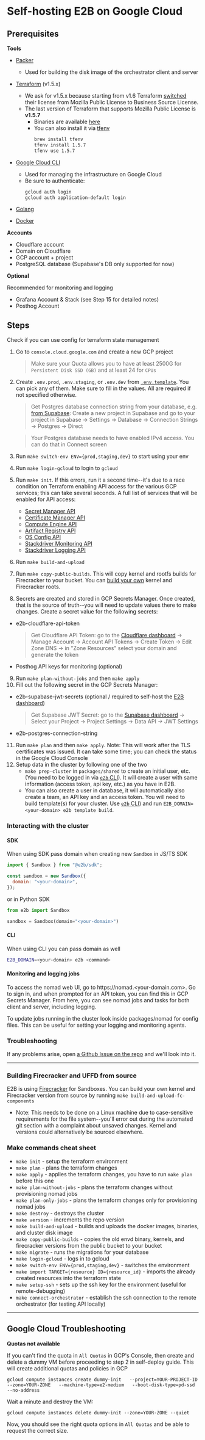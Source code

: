 # Self-hosting E2B on Google Cloud

## Prerequisites

**Tools**

- [Packer](https://developer.hashicorp.com/packer/tutorials/docker-get-started/get-started-install-cli#installing-packer)
  - Used for building the disk image of the orchestrator client and server

- [Terraform](https://developer.hashicorp.com/terraform/tutorials/aws-get-started/install-cli) (v1.5.x)
  - We ask for v1.5.x because starting from v1.6 Terraform [switched](https://github.com/hashicorp/terraform/commit/b145fbcaadf0fa7d0e7040eac641d9aef2a26433) their license from Mozilla Public License to Business Source License.
  - The last version of Terraform that supports Mozilla Public License is **v1.5.7**
    - Binaries are available [here](https://developer.hashicorp.com/terraform/install/versions#binary-downloads)
    - You can also install it via [tfenv](https://github.com/tfutils/tfenv)
      ```sh
      brew install tfenv
      tfenv install 1.5.7
      tfenv use 1.5.7
      ```

- [Google Cloud CLI](https://cloud.google.com/sdk/docs/install)
  - Used for managing the infrastructure on Google Cloud
  - Be sure to authenticate:
    ```sh
    gcloud auth login
    gcloud auth application-default login
    ```

- [Golang](https://go.dev/doc/install)

- [Docker](https://docs.docker.com/engine/install/)


**Accounts**

- Cloudflare account
- Domain on Cloudflare
- GCP account + project
- PostgreSQL database (Supabase's DB only supported for now)

**Optional**

Recommended for monitoring and logging
- Grafana Account & Stack (see Step 15 for detailed notes)
- Posthog Account

## Steps

Check if you can use config for terraform state management

1. Go to `console.cloud.google.com` and create a new GCP project
    > Make sure your Quota allows you to have at least 2500G for `Persistent Disk SSD (GB)` and at least 24 for `CPUs`
2. Create `.env.prod`, `.env.staging`, or `.env.dev` from [`.env.template`](.env.template). You can pick any of them. Make sure to fill in the values. All are required if not specified otherwise.
    > Get Postgres database connection string from your database, e.g. [from Supabase](https://supabase.com/docs/guides/database/connecting-to-postgres#direct-connection): Create a new project in Supabase and go to your project in Supabase -> Settings -> Database -> Connection Strings -> Postgres -> Direct
    
    > Your Postgres database needs to have enabled IPv4 access. You can do that in Connect screen
3. Run `make switch-env ENV={prod,staging,dev}` to start using your env
4. Run `make login-gcloud` to login to `gcloud`
5. Run `make init`. If this errors, run it a second time--it's due to a race condition on Terraform enabling API access for the various GCP services; this can take several seconds. A full list of services that will be enabled for API access:
   - [Secret Manager API](https://console.cloud.google.com/apis/library/secretmanager.googleapis.com)
   - [Certificate Manager API](https://console.cloud.google.com/apis/library/certificatemanager.googleapis.com)
   - [Compute Engine API](https://console.cloud.google.com/apis/library/compute.googleapis.com)
   - [Artifact Registry API](https://console.cloud.google.com/apis/library/artifactregistry.googleapis.com)
   - [OS Config API](https://console.cloud.google.com/apis/library/osconfig.googleapis.com)
   - [Stackdriver Monitoring API](https://console.cloud.google.com/apis/library/monitoring.googleapis.com)
   - [Stackdriver Logging API](https://console.cloud.google.com/apis/library/logging.googleapis.com)
6. Run `make build-and-upload`
7. Run `make copy-public-builds`. This will copy kernel and rootfs builds for Firecracker to your bucket. You can [build your own](#building-firecracker-and-uffd-from-source) kernel and Firecracker roots.
8. Secrets are created and stored in GCP Secrets Manager. Once created, that is the source of truth--you will need to update values there to make changes. Create a secret value for the following secrets:
  - e2b-cloudflare-api-token
      > Get Cloudflare API Token: go to the [Cloudflare dashboard](https://dash.cloudflare.com/) -> Manage Account -> Account API Tokens -> Create Token -> Edit Zone DNS -> in "Zone Resources" select your domain and generate the token
  - Posthog API keys for monitoring (optional)
9. Run `make plan-without-jobs` and then `make apply`
10. Fill out the following secret in the GCP Secrets Manager:
  - e2b-supabase-jwt-secrets (optional / required to self-host the [E2B dashboard](https://github.com/e2b-dev/dashboard))
      > Get Supabase JWT Secret: go to the [Supabase dashboard](https://supabase.com/dashboard) -> Select your Project -> Project Settings -> Data API -> JWT Settings
  - e2b-postgres-connection-string
11. Run `make plan` and then `make apply`. Note: This will work after the TLS certificates was issued. It can take some time; you can check the status in the Google Cloud Console
12. Setup data in the cluster by following one of the two 
    - `make prep-cluster` in `packages/shared` to create an initial user, etc. (You need to be logged in via [`e2b` CLI](https://www.npmjs.com/package/@e2b/cli)). It will create a user with same information (access token, api key, etc.) as you have in E2B. 
    - You can also create a user in database, it will automatically also create a team, an API key and an access token. You will need to build template(s) for your cluster. Use [`e2b` CLI](https://www.npmjs.com/package/@e2b/cli?activetab=versions)) and run `E2B_DOMAIN=<your-domain> e2b template build`.


### Interacting with the cluster

#### SDK
When using SDK pass domain when creating new `Sandbox` in JS/TS SDK
```js
import { Sandbox } from "@e2b/sdk";

const sandbox = new Sandbox({
  domain: "<your-domain>",
});
```

or in Python SDK

```python
from e2b import Sandbox

sandbox = Sandbox(domain="<your-domain>")
```

#### CLI
When using CLI you can pass domain as well
```sh
E2B_DOMAIN=<your-domain> e2b <command>
```

#### Monitoring and logging jobs

To access the nomad web UI, go to https://nomad.<your-domain.com>. Go to sign in, and when prompted for an API token, you can find this in GCP Secrets Manager. From here, you can see nomad jobs and tasks for both client and server, including logging.

To update jobs running in the cluster look inside packages/nomad for config files. This can be useful for setting your logging and monitoring agents.

### Troubleshooting

If any problems arise, open [a Github Issue on the repo](https://github.com/e2b-dev/infra/issues) and we'll look into it.

---

### Building Firecracker and UFFD from source

E2B is using [Firecracker](https://github.com/firecracker-microvm/firecracker) for Sandboxes.
You can build your own kernel and Firecracker version from source by running `make build-and-upload-fc-components`

- Note: This needs to be done on a Linux machine due to case-sensitive requirements for the file system--you'll error out during the automated git section with a complaint about unsaved changes. Kernel and versions could alternatively be sourced elsewhere.

### Make commands cheat sheet

- `make init` - setup the terraform environment
- `make plan` - plans the terraform changes
- `make apply` - applies the terraform changes, you have to run `make plan` before this one
- `make plan-without-jobs` - plans the terraform changes without provisioning nomad jobs
- `make plan-only-jobs` - plans the terraform changes only for provisioning nomad jobs
- `make destroy` - destroys the cluster
- `make version` - increments the repo version
- `make build-and-upload` - builds and uploads the docker images, binaries, and cluster disk image
- `make copy-public-builds` - copies the old envd binary, kernels, and firecracker versions from the public bucket to your bucket
- `make migrate` - runs the migrations for your database
- `make login-gcloud` - logs in to gcloud
- `make switch-env ENV={prod,staging,dev}` - switches the environment
- `make import TARGET={resource} ID={resource_id}` - imports the already created resources into the terraform state
- `make setup-ssh` - sets up the ssh key for the environment (useful for remote-debugging)
- `make connect-orchestrator` - establish the ssh connection to the remote orchestrator (for testing API locally)

---

## Google Cloud Troubleshooting
**Quotas not available** 

If you can't find the quota in `All Quotas` in GCP's Console, then create and delete a dummy VM before proceeding to step 2 in self-deploy guide. This will create additional quotas and policies in GCP 
```
gcloud compute instances create dummy-init   --project=YOUR-PROJECT-ID   --zone=YOUR-ZONE   --machine-type=e2-medium   --boot-disk-type=pd-ssd   --no-address
```
Wait a minute and destroy the VM:
```
gcloud compute instances delete dummy-init --zone=YOUR-ZONE --quiet
```
Now, you should see the right quota options in `All Quotas` and be able to request the correct size. 
